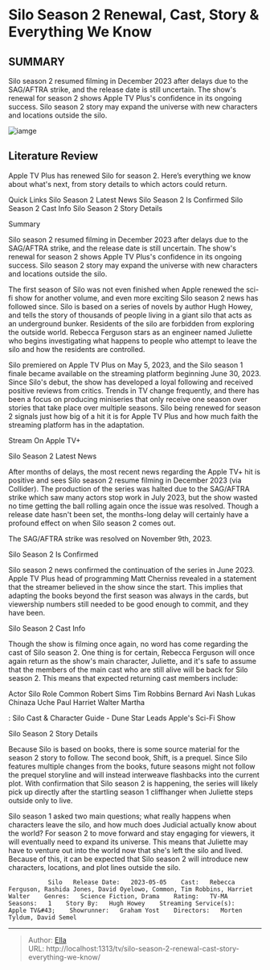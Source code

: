 # Silo Season 2 Renewal, Cast, Story &amp; Everything We Know


## SUMMARY 



  Silo season 2 resumed filming in December 2023 after delays due to the SAG/AFTRA strike, and the release date is still uncertain.   The show&#39;s renewal for season 2 shows Apple TV Plus&#39;s confidence in its ongoing success.   Silo season 2 story may expand the universe with new characters and locations outside the silo.  

![iamge]()

## Literature Review
Apple TV Plus has renewed Silo for season 2. Here’s everything we know about what&#39;s next, from story details to which actors could return.

Quick Links  Silo Season 2 Latest News    Silo Season 2 Is Confirmed    Silo Season 2 Cast Info    Silo Season 2 Story Details   

Summary

  Silo season 2 resumed filming in December 2023 after delays due to the SAG/AFTRA strike, and the release date is still uncertain.   The show&#39;s renewal for season 2 shows Apple TV Plus&#39;s confidence in its ongoing success.   Silo season 2 story may expand the universe with new characters and locations outside the silo.  





The first season of Silo was not even finished when Apple renewed the sci-fi show for another volume, and even more exciting Silo season 2 news has followed since. Silo is based on a series of novels by author Hugh Howey, and tells the story of thousands of people living in a giant silo that acts as an underground bunker. Residents of the silo are forbidden from exploring the outside world. Rebecca Ferguson stars as an engineer named Juliette who begins investigating what happens to people who attempt to leave the silo and how the residents are controlled.




Silo premiered on Apple TV Plus on May 5, 2023, and the Silo season 1 finale became available on the streaming platform beginning June 30, 2023. Since Silo&#39;s debut, the show has developed a loyal following and received positive reviews from critics. Trends in TV change frequently, and there has been a focus on producing miniseries that only receive one season over stories that take place over multiple seasons. Silo being renewed for season 2 signals just how big of a hit it is for Apple TV Plus and how much faith the streaming platform has in the adaptation.

Stream On Apple TV&#43;


 Silo Season 2 Latest News 
          

After months of delays, the most recent news regarding the Apple TV&#43; hit is positive and sees Silo season 2 resume filming in December 2023 (via Collider). The production of the series was halted due to the SAG/AFTRA strike which saw many actors stop work in July 2023, but the show wasted no time getting the ball rolling again once the issue was resolved. Though a release date hasn&#39;t been set, the months-long delay will certainly have a profound effect on when Silo season 2 comes out. 






The SAG/AFTRA strike was resolved on November 9th, 2023. 






 Silo Season 2 Is Confirmed 
          

Silo season 2 news confirmed the continuation of the series in June 2023. Apple TV Plus head of programming Matt Cherniss revealed in a statement that the streamer believed in the show since the start. This implies that adapting the books beyond the first season was always in the cards, but viewership numbers still needed to be good enough to commit, and they have been.



 Silo Season 2 Cast Info 
          




Though the show is filming once again, no word has come regarding the cast of Silo season 2. One thing is for certain, Rebecca Ferguson will once again return as the show&#39;s main character, Juliette, and it&#39;s safe to assume that the members of the main cast who are still alive will be back for Silo season 2. This means that expected returning cast members include: 

 Actor  Silo Role   Common  Robert Sims   Tim Robbins  Bernard   Avi Nash  Lukas   Chinaza Uche  Paul   Harriet Walter  Martha   



 : Silo Cast &amp; Character Guide - Dune Star Leads Apple&#39;s Sci-Fi Show



 Silo Season 2 Story Details 
          




Because Silo is based on books, there is some source material for the season 2 story to follow. The second book, Shift, is a prequel. Since Silo features multiple changes from the books, future seasons might not follow the prequel storyline and will instead interweave flashbacks into the current plot. With confirmation that Silo season 2 is happening, the series will likely pick up directly after the startling season 1 cliffhanger when Juliette steps outside only to live.

Silo season 1 asked two main questions; what really happens when characters leave the silo, and how much does Judicial actually know about the world? For season 2 to move forward and stay engaging for viewers, it will eventually need to expand its universe. This means that Juliette may have to venture out into the world now that she&#39;s left the silo and lived. Because of this, it can be expected that Silo season 2 will introduce new characters, locations, and plot lines outside the silo.

               Silo   Release Date:   2023-05-05    Cast:   Rebecca Ferguson, Rashida Jones, David Oyelowo, Common, Tim Robbins, Harriet Walter    Genres:   Science Fiction, Drama    Rating:   TV-MA    Seasons:   1    Story By:   Hugh Howey    Streaming Service(s):   Apple TV&#43;    Showrunner:   Graham Yost    Directors:   Morten Tyldum, David Semel      

---

> Author: [Ella](https://instagram.hk.cn/)  
> URL: http://localhost:1313/tv/silo-season-2-renewal-cast-story-everything-we-know/  


